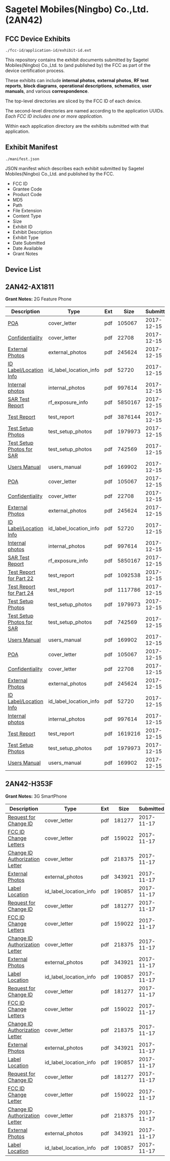 # Sagetel Mobiles(Ningbo) Co.,Ltd. (2AN42)
## FCC Device Exhibits

```
./fcc-id/application-id/exhibit-id.ext
```

This repository contains the exhibit documents submitted by Sagetel Mobiles(Ningbo) Co.,Ltd. to (and published by) the FCC as part of the device certification process.

These exhibits can include **internal photos**, **external photos**, **RF test reports**, **block diagrams**, **operational descriptions**, **schematics**, **user manuals**, and various **correspondence**.

The top-level directories are sliced by the FCC ID of each device.

The second-level directories are named according to the application UUIDs. *Each FCC ID includes one or more application.*

Within each application directory are the exhibits submitted with that application. 

## Exhibit Manifest

```
./manifest.json
```

JSON manifest which describes each exhibit submitted by Sagetel Mobiles(Ningbo) Co.,Ltd. and published by the FCC.

- FCC ID
- Grantee Code
- Product Code
- MD5
- Path
- File Extension
- Content Type
- Size
- Exhibit ID
- Exhibit Description
- Exhibit Type
- Date Submitted
- Date Available
- Grant Notes

## Device List
## 2AN42-AX1811
**Grant Notes:** 2G Feature Phone

| Description | Type | Ext | Size | Submitted | Available |
| ----------- | ---- | --- | ---- | --------- | --------- |
| [POA](2AN42-AX1811/13ce0ebf4221c6ada0a8442becfb6536/3679767.pdf) | cover_letter | pdf | 105067 | 2017-12-15 | 2017-12-19 |
| [Confidentiality](2AN42-AX1811/13ce0ebf4221c6ada0a8442becfb6536/3679768.pdf) | cover_letter | pdf | 22708 | 2017-12-15 | 2017-12-19 |
| [External Photos](2AN42-AX1811/13ce0ebf4221c6ada0a8442becfb6536/3679715.pdf) | external_photos | pdf | 245624 | 2017-12-15 | 2017-12-19 |
| [ID Label/Location Info](2AN42-AX1811/13ce0ebf4221c6ada0a8442becfb6536/3679711.pdf) | id_label_location_info | pdf | 52720 | 2017-12-15 | 2017-12-19 |
| [Internal photos](2AN42-AX1811/13ce0ebf4221c6ada0a8442becfb6536/3679702.pdf) | internal_photos | pdf | 997614 | 2017-12-15 | 2017-12-19 |
| [SAR Test Report](2AN42-AX1811/13ce0ebf4221c6ada0a8442becfb6536/3679774.pdf) | rf_exposure_info | pdf | 5850167 | 2017-12-15 | 2017-12-19 |
| [Test Report](2AN42-AX1811/13ce0ebf4221c6ada0a8442becfb6536/3679773.pdf) | test_report | pdf | 3876144 | 2017-12-15 | 2017-12-19 |
| [Test Setup Photos](2AN42-AX1811/13ce0ebf4221c6ada0a8442becfb6536/3679714.pdf) | test_setup_photos | pdf | 1979973 | 2017-12-15 | 2017-12-19 |
| [Test Setup Photos for SAR](2AN42-AX1811/13ce0ebf4221c6ada0a8442becfb6536/3679775.pdf) | test_setup_photos | pdf | 742569 | 2017-12-15 | 2017-12-19 |
| [Users Manual](2AN42-AX1811/13ce0ebf4221c6ada0a8442becfb6536/3679753.pdf) | users_manual | pdf | 169902 | 2017-12-15 | 2017-12-19 |
| [POA](2AN42-AX1811/126f2107b56569a5c30abd16dda7fb24/3679767.pdf) | cover_letter | pdf | 105067 | 2017-12-15 | 2017-12-19 |
| [Confidentiality](2AN42-AX1811/126f2107b56569a5c30abd16dda7fb24/3679768.pdf) | cover_letter | pdf | 22708 | 2017-12-15 | 2017-12-19 |
| [External Photos](2AN42-AX1811/126f2107b56569a5c30abd16dda7fb24/3679715.pdf) | external_photos | pdf | 245624 | 2017-12-15 | 2017-12-19 |
| [ID Label/Location Info](2AN42-AX1811/126f2107b56569a5c30abd16dda7fb24/3679711.pdf) | id_label_location_info | pdf | 52720 | 2017-12-15 | 2017-12-19 |
| [Internal photos](2AN42-AX1811/126f2107b56569a5c30abd16dda7fb24/3679702.pdf) | internal_photos | pdf | 997614 | 2017-12-15 | 2017-12-19 |
| [SAR Test Report](2AN42-AX1811/126f2107b56569a5c30abd16dda7fb24/3679774.pdf) | rf_exposure_info | pdf | 5850167 | 2017-12-15 | 2017-12-19 |
| [Test Report for Part 22](2AN42-AX1811/126f2107b56569a5c30abd16dda7fb24/3679778.pdf) | test_report | pdf | 1092538 | 2017-12-15 | 2017-12-19 |
| [Test Report for Part 24](2AN42-AX1811/126f2107b56569a5c30abd16dda7fb24/3679779.pdf) | test_report | pdf | 1117786 | 2017-12-15 | 2017-12-19 |
| [Test Setup Photos](2AN42-AX1811/126f2107b56569a5c30abd16dda7fb24/3679714.pdf) | test_setup_photos | pdf | 1979973 | 2017-12-15 | 2017-12-19 |
| [Test Setup Photos for SAR](2AN42-AX1811/126f2107b56569a5c30abd16dda7fb24/3679775.pdf) | test_setup_photos | pdf | 742569 | 2017-12-15 | 2017-12-19 |
| [Users Manual](2AN42-AX1811/126f2107b56569a5c30abd16dda7fb24/3679753.pdf) | users_manual | pdf | 169902 | 2017-12-15 | 2017-12-19 |
| [POA](2AN42-AX1811/2daa9cce37818dc084aeb97dc0a56fed/3679767.pdf) | cover_letter | pdf | 105067 | 2017-12-15 | 2017-12-19 |
| [Confidentiality](2AN42-AX1811/2daa9cce37818dc084aeb97dc0a56fed/3679768.pdf) | cover_letter | pdf | 22708 | 2017-12-15 | 2017-12-19 |
| [External Photos](2AN42-AX1811/2daa9cce37818dc084aeb97dc0a56fed/3679715.pdf) | external_photos | pdf | 245624 | 2017-12-15 | 2017-12-19 |
| [ID Label/Location Info](2AN42-AX1811/2daa9cce37818dc084aeb97dc0a56fed/3679711.pdf) | id_label_location_info | pdf | 52720 | 2017-12-15 | 2017-12-19 |
| [Internal photos](2AN42-AX1811/2daa9cce37818dc084aeb97dc0a56fed/3679702.pdf) | internal_photos | pdf | 997614 | 2017-12-15 | 2017-12-19 |
| [Test Report](2AN42-AX1811/2daa9cce37818dc084aeb97dc0a56fed/3679769.pdf) | test_report | pdf | 1619216 | 2017-12-15 | 2017-12-19 |
| [Test Setup Photos](2AN42-AX1811/2daa9cce37818dc084aeb97dc0a56fed/3679714.pdf) | test_setup_photos | pdf | 1979973 | 2017-12-15 | 2017-12-19 |
| [Users Manual](2AN42-AX1811/2daa9cce37818dc084aeb97dc0a56fed/3679753.pdf) | users_manual | pdf | 169902 | 2017-12-15 | 2017-12-19 |
## 2AN42-H353F
**Grant Notes:** 3G SmartPhone

| Description | Type | Ext | Size | Submitted | Available |
| ----------- | ---- | --- | ---- | --------- | --------- |
| [Request for Change ID](2AN42-H353F/b5f607f1eae9e4844e1253a8468d4fee/3643576.pdf) | cover_letter | pdf | 181277 | 2017-11-17 | 2017-11-17 |
| [FCC ID Change Letters](2AN42-H353F/b5f607f1eae9e4844e1253a8468d4fee/3643577.pdf) | cover_letter | pdf | 159022 | 2017-11-17 | 2017-11-17 |
| [Change ID Authorization Letter](2AN42-H353F/b5f607f1eae9e4844e1253a8468d4fee/3643578.pdf) | cover_letter | pdf | 218375 | 2017-11-17 | 2017-11-17 |
| [External Photos](2AN42-H353F/b5f607f1eae9e4844e1253a8468d4fee/3643579.pdf) | external_photos | pdf | 343921 | 2017-11-17 | 2017-11-17 |
| [Label Location](2AN42-H353F/b5f607f1eae9e4844e1253a8468d4fee/3643575.pdf) | id_label_location_info | pdf | 190857 | 2017-11-17 | 2017-11-17 |
| [Request for Change ID](2AN42-H353F/17e8e33fb5e52f6cae277b04d9654dc1/3643576.pdf) | cover_letter | pdf | 181277 | 2017-11-17 | 2017-11-17 |
| [FCC ID Change Letters](2AN42-H353F/17e8e33fb5e52f6cae277b04d9654dc1/3643577.pdf) | cover_letter | pdf | 159022 | 2017-11-17 | 2017-11-17 |
| [Change ID Authorization Letter](2AN42-H353F/17e8e33fb5e52f6cae277b04d9654dc1/3643578.pdf) | cover_letter | pdf | 218375 | 2017-11-17 | 2017-11-17 |
| [External Photos](2AN42-H353F/17e8e33fb5e52f6cae277b04d9654dc1/3643579.pdf) | external_photos | pdf | 343921 | 2017-11-17 | 2017-11-17 |
| [Label Location](2AN42-H353F/17e8e33fb5e52f6cae277b04d9654dc1/3643575.pdf) | id_label_location_info | pdf | 190857 | 2017-11-17 | 2017-11-17 |
| [Request for Change ID](2AN42-H353F/51e32a80117cc15cfdf994f7c68f7e5f/3643576.pdf) | cover_letter | pdf | 181277 | 2017-11-17 | 2017-11-17 |
| [FCC ID Change Letters](2AN42-H353F/51e32a80117cc15cfdf994f7c68f7e5f/3643577.pdf) | cover_letter | pdf | 159022 | 2017-11-17 | 2017-11-17 |
| [Change ID Authorization Letter](2AN42-H353F/51e32a80117cc15cfdf994f7c68f7e5f/3643578.pdf) | cover_letter | pdf | 218375 | 2017-11-17 | 2017-11-17 |
| [External Photos](2AN42-H353F/51e32a80117cc15cfdf994f7c68f7e5f/3643579.pdf) | external_photos | pdf | 343921 | 2017-11-17 | 2017-11-17 |
| [Label Location](2AN42-H353F/51e32a80117cc15cfdf994f7c68f7e5f/3643575.pdf) | id_label_location_info | pdf | 190857 | 2017-11-17 | 2017-11-17 |
| [Request for Change ID](2AN42-H353F/1d3e4d534888caa76302598f317c523a/3643576.pdf) | cover_letter | pdf | 181277 | 2017-11-17 | 2017-11-17 |
| [FCC ID Change Letter](2AN42-H353F/1d3e4d534888caa76302598f317c523a/3643577.pdf) | cover_letter | pdf | 159022 | 2017-11-17 | 2017-11-17 |
| [Change ID Authorization Letter](2AN42-H353F/1d3e4d534888caa76302598f317c523a/3643578.pdf) | cover_letter | pdf | 218375 | 2017-11-17 | 2017-11-17 |
| [External Photos](2AN42-H353F/1d3e4d534888caa76302598f317c523a/3643579.pdf) | external_photos | pdf | 343921 | 2017-11-17 | 2017-11-17 |
| [Label Location](2AN42-H353F/1d3e4d534888caa76302598f317c523a/3643575.pdf) | id_label_location_info | pdf | 190857 | 2017-11-17 | 2017-11-17 |
